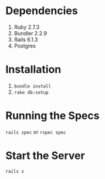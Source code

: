 # Dependencies

1. Ruby 2.7.3
2. Bundler 2.2.9
3. Rails 6.1.3
4. Postgres

# Installation

1. `bundle install`
2. `rake db:setup`

# Running the Specs
`rails spec` or `rspec spec`

# Start the Server
`rails s`

